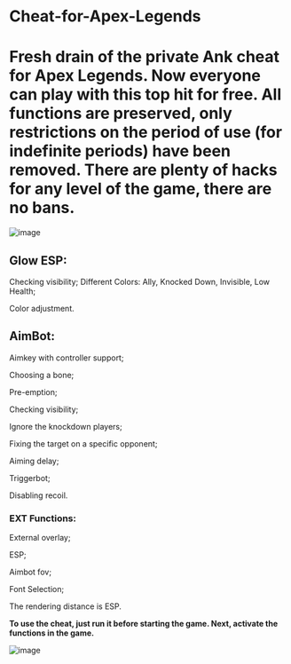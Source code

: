 # Cheat-for-Apex-Legends
<h1>Fresh drain of the private Ank cheat for Apex Legends. Now everyone can play with this top hit for free. All functions are preserved, only restrictions on the period of use (for indefinite periods) have been removed. There are plenty of hacks for any level of the game, there are no bans.</h1>

![image](https://github.com/bebrik2323/Cheat-for-Apex-Legends/assets/173284383/224e062d-0e23-4782-8c35-15b8b63cd9df)

<h2>Glow ESP:</h2>

Checking visibility;
Different Colors: Ally, Knocked Down, Invisible, Low Health;

Color adjustment.

<h2>AimBot:</h2>

Aimkey with controller support;

Choosing a bone;

Pre-emption;

Checking visibility;

Ignore the knockdown players;

Fixing the target on a specific opponent;

Aiming delay;

Triggerbot;

Disabling recoil.

<h3>EXT Functions:</h3>

External overlay;

ESP;

Aimbot fov;

Font Selection;

The rendering distance is ESP.

<b>To use the cheat, just run it before starting the game. Next, activate the functions in the game.</b>

![image](https://github.com/bebrik2323/Cheat-for-Apex-Legends/assets/173284383/cec269b8-3996-4137-92f7-cf52330431e1)
